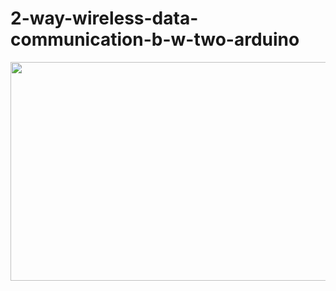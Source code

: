 # 2-way-wireless-data-communication-b-w-two-arduino

<img src="https://github.com/adithyahk46/2-way-wireless-data-communication-b-w-two-arduino/assets/113534275/2532e707-80b0-489c-9968-906b40e78b0e" width="600" height="350">
